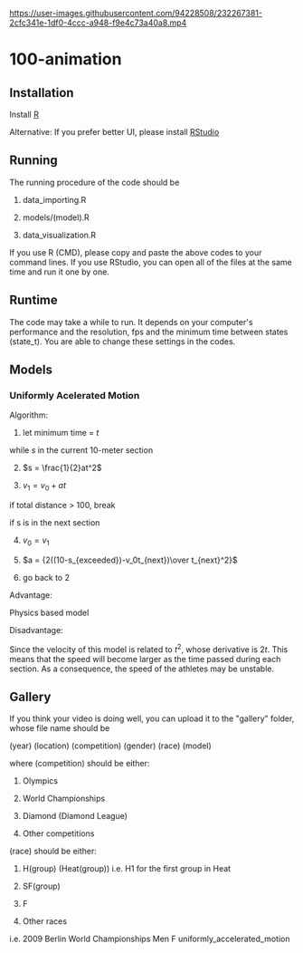 https://user-images.githubusercontent.com/94228508/232267381-2cfc341e-1df0-4ccc-a948-f9e4c73a40a8.mp4

# 100-animation

## Installation

Install [R](https://cran.r-project.org/bin/windows/base/)

Alternative: If you prefer better UI, please install [RStudio](https://posit.co/downloads/)

## Running

The running procedure of the code should be

1. data_importing.R

2. models/(model).R

3. data_visualization.R

If you use R (CMD), please copy and paste the above codes to your command lines. If you use RStudio, you can open all of the files at the same time and run it one by one. 

## Runtime

The code may take a while to run. It depends on your computer's performance and the resolution, fps and the minimum time between states (state_t). You are able to change these settings in the codes. 

## Models

### Uniformly Acelerated Motion

Algorithm:

1. let minimum time = $t$

while $s$ in the current 10-meter section

2. $s = \frac{1}{2}at^2$

3. $v_1 = v_0 + at$

if total distance > 100, break

if s is in the next section

4. $v_0 = v_1$

5. $a = {2((10-s_{exceeded})-v_0t_{next})\over t_{next}^2}$

6. go back to 2

Advantage:

Physics based model

Disadvantage:

Since the velocity of this model is related to $t^2$, whose derivative is $2t$. This means that the speed will become larger as the time passed during each section. As a consequence, the speed of the athletes may be unstable. 

## Gallery

If you think your video is doing well, you can upload it to the "gallery" folder, whose file name should be

(year) (location) (competition) (gender) (race) (model)

where (competition) should be either: 

1. Olympics

2. World Championships

3. Diamond (Diamond League)

4. Other competitions

(race) should be either:

1. H(group) (Heat(group)) i.e. H1 for the first group in Heat

2. SF(group)

3. F

4. Other races

i.e. 2009 Berlin World Championships Men F uniformly_accelerated_motion
